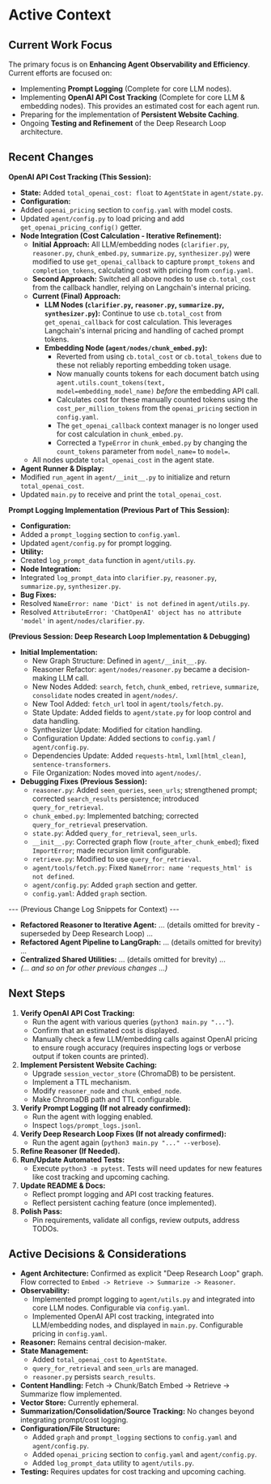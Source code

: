 # Active Context

## Current Work Focus

The primary focus is on **Enhancing Agent Observability and Efficiency**.
Current efforts are focused on:
- Implementing **Prompt Logging** (Complete for core LLM nodes).
- Implementing **OpenAI API Cost Tracking** (Complete for core LLM & embedding nodes). This provides an estimated cost for each agent run.
- Preparing for the implementation of **Persistent Website Caching**.
- Ongoing **Testing and Refinement** of the Deep Research Loop architecture.

## Recent Changes

**OpenAI API Cost Tracking (This Session):**
- **State:** Added `total_openai_cost: float` to `AgentState` in `agent/state.py`.
- **Configuration:**
- Added `openai_pricing` section to `config.yaml` with model costs.
- Updated `agent/config.py` to load pricing and add `get_openai_pricing_config()` getter.
- **Node Integration (Cost Calculation - Iterative Refinement):**
  - **Initial Approach:** All LLM/embedding nodes (`clarifier.py`, `reasoner.py`, `chunk_embed.py`, `summarize.py`, `synthesizer.py`) were modified to use `get_openai_callback` to capture `prompt_tokens` and `completion_tokens`, calculating cost with pricing from `config.yaml`.
  - **Second Approach:** Switched all above nodes to use `cb.total_cost` from the callback handler, relying on Langchain's internal pricing.
  - **Current (Final) Approach:**
    - **LLM Nodes (`clarifier.py`, `reasoner.py`, `summarize.py`, `synthesizer.py`):** Continue to use `cb.total_cost` from `get_openai_callback` for cost calculation. This leverages Langchain's internal pricing and handling of cached prompt tokens.
    - **Embedding Node (`agent/nodes/chunk_embed.py`):**
      - Reverted from using `cb.total_cost` or `cb.total_tokens` due to these not reliably reporting embedding token usage.
      - Now manually counts tokens for each document batch using `agent.utils.count_tokens(text, model=embedding_model_name)` *before* the embedding API call.
      - Calculates cost for these manually counted tokens using the `cost_per_million_tokens` from the `openai_pricing` section in `config.yaml`.
      - The `get_openai_callback` context manager is no longer used for cost calculation in `chunk_embed.py`.
      - Corrected a `TypeError` in `chunk_embed.py` by changing the `count_tokens` parameter from `model_name=` to `model=`.
  - All nodes update `total_openai_cost` in the agent state.
- **Agent Runner & Display:**
- Modified `run_agent` in `agent/__init__.py` to initialize and return `total_openai_cost`.
- Updated `main.py` to receive and print the `total_openai_cost`.

**Prompt Logging Implementation (Previous Part of This Session):**
- **Configuration:**
- Added a `prompt_logging` section to `config.yaml`.
- Updated `agent/config.py` for prompt logging.
- **Utility:**
- Created `log_prompt_data` function in `agent/utils.py`.
- **Node Integration:**
- Integrated `log_prompt_data` into `clarifier.py`, `reasoner.py`, `summarize.py`, `synthesizer.py`.
- **Bug Fixes:**
- Resolved `NameError: name 'Dict' is not defined` in `agent/utils.py`.
- Resolved `AttributeError: 'ChatOpenAI' object has no attribute 'model'` in `agent/nodes/clarifier.py`.

**(Previous Session: Deep Research Loop Implementation & Debugging)**
- **Initial Implementation:**
    - New Graph Structure: Defined in `agent/__init__.py`.
    - Reasoner Refactor: `agent/nodes/reasoner.py` became a decision-making LLM call.
    - New Nodes Added: `search`, `fetch`, `chunk_embed`, `retrieve`, `summarize`, `consolidate` nodes created in `agent/nodes/`.
    - New Tool Added: `fetch_url` tool in `agent/tools/fetch.py`.
    - State Update: Added fields to `agent/state.py` for loop control and data handling.
    - Synthesizer Update: Modified for citation handling.
    - Configuration Update: Added sections to `config.yaml` / `agent/config.py`.
    - Dependencies Update: Added `requests-html`, `lxml[html_clean]`, `sentence-transformers`.
    - File Organization: Nodes moved into `agent/nodes/`.
- **Debugging Fixes (Previous Session):**
    - `reasoner.py`: Added `seen_queries`, `seen_urls`; strengthened prompt; corrected `search_results` persistence; introduced `query_for_retrieval`.
    - `chunk_embed.py`: Implemented batching; corrected `query_for_retrieval` preservation.
    - `state.py`: Added `query_for_retrieval`, `seen_urls`.
    - `__init__.py`: Corrected graph flow (`route_after_chunk_embed`); fixed `ImportError`; made recursion limit configurable.
    - `retrieve.py`: Modified to use `query_for_retrieval`.
    - `agent/tools/fetch.py`: Fixed `NameError: name 'requests_html' is not defined`.
    - `agent/config.py`: Added `graph` section and getter.
    - `config.yaml`: Added `graph` section.

--- (Previous Change Log Snippets for Context) ---

- **Refactored Reasoner to Iterative Agent:** ... (details omitted for brevity - superseded by Deep Research Loop) ...
- **Refactored Agent Pipeline to LangGraph:** ... (details omitted for brevity) ...
- **Centralized Shared Utilities:** ... (details omitted for brevity) ...
- *(... and so on for other previous changes ...)*

## Next Steps

1.  **Verify OpenAI API Cost Tracking:**
    *   Run the agent with various queries (`python3 main.py "..."`).
    *   Confirm that an estimated cost is displayed.
    *   Manually check a few LLM/embedding calls against OpenAI pricing to ensure rough accuracy (requires inspecting logs or verbose output if token counts are printed).
2.  **Implement Persistent Website Caching:**
    *   Upgrade `session_vector_store` (ChromaDB) to be persistent.
    *   Implement a TTL mechanism.
    *   Modify `reasoner_node` and `chunk_embed_node`.
    *   Make ChromaDB path and TTL configurable.
3.  **Verify Prompt Logging (If not already confirmed):**
    *   Run the agent with logging enabled.
    *   Inspect `logs/prompt_logs.jsonl`.
4.  **Verify Deep Research Loop Fixes (If not already confirmed):**
    *   Run the agent again (`python3 main.py "..." --verbose`).
5.  **Refine Reasoner (If Needed).**
6.  **Run/Update Automated Tests:**
    *   Execute `python3 -m pytest`. Tests will need updates for new features like cost tracking and upcoming caching.
7.  **Update README & Docs:**
    *   Reflect prompt logging and API cost tracking features.
    *   Reflect persistent caching feature (once implemented).
8.  **Polish Pass:**
    *   Pin requirements, validate all configs, review outputs, address TODOs.

## Active Decisions & Considerations

- **Agent Architecture:** Confirmed as explicit "Deep Research Loop" graph. Flow corrected to `Embed -> Retrieve -> Summarize -> Reasoner`.
- **Observability:**
    - Implemented prompt logging to `agent/utils.py` and integrated into core LLM nodes. Configurable via `config.yaml`.
    - Implemented OpenAI API cost tracking, integrated into LLM/embedding nodes, and displayed in `main.py`. Configurable pricing in `config.yaml`.
- **Reasoner:** Remains central decision-maker.
- **State Management:**
    - Added `total_openai_cost` to `AgentState`.
    - `query_for_retrieval` and `seen_urls` are managed.
    - `reasoner.py` persists `search_results`.
- **Content Handling:** Fetch -> Chunk/Batch Embed -> Retrieve -> Summarize flow implemented.
- **Vector Store:** Currently ephemeral.
- **Summarization/Consolidation/Source Tracking:** No changes beyond integrating prompt/cost logging.
- **Configuration/File Structure:**
    - Added `graph` and `prompt_logging` sections to `config.yaml` and `agent/config.py`.
    - Added `openai_pricing` section to `config.yaml` and `agent/config.py`.
    - Added `log_prompt_data` utility to `agent/utils.py`.
- **Testing:** Requires updates for cost tracking and upcoming caching.